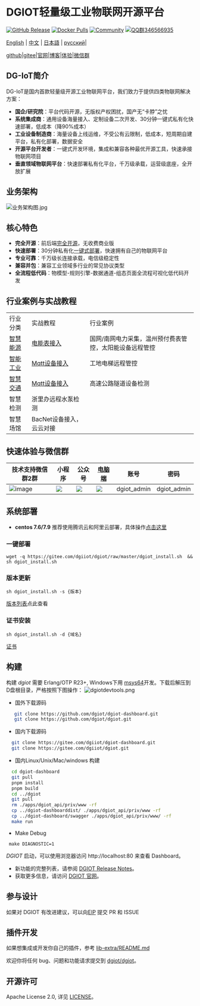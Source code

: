 # DGIOT轻量级工业物联网开源平台

[![GitHub Release](https://img.shields.io/github/release/dgiot/dgiot?color=brightgreen)](https://github.com/dgiot/dgiot/releases)
[![Docker Pulls](https://img.shields.io/docker/pulls/dgiot/dgiot)](https://hub.docker.com/r/dgiot/dgiot)
[![Community](https://img.shields.io/badge/Community-DGIOT-yellow)](https://tech.iotn2n.com)
[![QQ群346566935](https://img.shields.io/badge/QQ群-346566935-brightgreen)](https://jq.qq.com/?_wv=1027&k=LipWZvDe)

[English](./README.md) | [中文](./README-CN.md) | [日本語](./README-JP.md) | [русский](./README-RU.md)|

[github](https://github.com/dgiot?from=git)|[gitee](https://www.iotn2n.com?from=git)|[官网](https://www.iotn2n.com?from=git)|[博客](https://tech.iotn2n.com?from=git)|[体验](https://prod.iotn2n.com?from=git)|[微信群](#jump)
## DG-IoT简介
DG-IoT是国内首款轻量级开源工业物联网平台，我们致力于提供四类物联网解决方案：
+ **国企/研究院**：平台代码开源，无版权产权困扰，国产无“卡脖”之忧
+ **系统集成商**：通用设备海量接入、定制设备二次开发、30分钟一键式私有化快速部署，低成本（降90%成本）
+ **工业设备制造商**：海量设备上线运维，不受公有云限制，低成本，短周期自建平台，私有化部署，数据安全
+ **开源平台开发者**：一键式开发环境，集成和兼容各种最优开源工具，快速承接物联网项目
+ **垂直领域物联网平台**：快速部署私有化平台，千万级承载，运营级底座，全开放扩展
## 业务架构
![业务架构图.jpg](http://dgiot-1253666439.cos.ap-shanghai-fsi.myqcloud.com/shuwa_tech/zh/%E4%B8%9A%E5%8A%A1%E6%9E%B6%E6%9E%84%E5%9B%BE.jpg)
## 核心特色
+ **完全开源**：前后端[完全开源](./Platform-service.md)，无收费商业版
+ **快速部署**：30分钟私有化[一键式部署](https://gitee.com/dgiiot/dgiot/wikis/DG-IoT%E7%89%A9%E8%81%94%E7%BD%91%E6%89%8B%E5%86%8C/%E7%AE%80%E4%BB%8B/%E5%AE%89%E8%A3%85%E9%83%A8%E7%BD%B2)，快速拥有自己的物联网平台
+ **专业可靠**：千万级长连接承载，电信级稳定性
+ **兼容并包**：兼容工业领域多行业的常见协议类型
+ **全流程低代码**：物模型-规则引擎-数据通道-组态页面全流程可视化低代码开发
## 行业案例与实战教程
|   |   | |
| ------------ | ------------ | ------------ |
| 行业分类 |实战教程| 行业案例  |
|  [智慧能源](https://gitee.com/dgiiot/dgiot/wikis/%E8%A1%8C%E4%B8%9A%E6%A1%88%E4%BE%8B/%E8%83%BD%E6%BA%90%E8%A1%8C%E4%B8%9A?sort_id=4971731) | [电能表接入](https://gitee.com/dgiiot/dgiot/wikis/%E5%AE%9E%E6%88%98%E6%8E%A5%E5%85%A5/%E7%94%B5%E8%A1%A8%E6%8E%A5%E5%85%A5/%E6%A6%82%E8%BF%B0)|国网/南网电力采集，温州预付费表管控，太阳能设备远程管控  |
| [智能工业](https://gitee.com/dgiiot/dgiot/wikis/%E8%A1%8C%E4%B8%9A%E6%A1%88%E4%BE%8B/%E5%B7%A5%E4%B8%9A%E8%AE%BE%E5%A4%87%E8%A1%8C%E4%B8%9A)  | [Mqtt设备接入](https://gitee.com/dgiiot/dgiot/wikis/%E5%AE%9E%E6%88%98%E6%8E%A5%E5%85%A5/MQTT%E8%AE%BE%E5%A4%87%E6%8E%A5%E5%85%A5)| 工地电梯远程管控 |
| [智慧交通](https://gitee.com/dgiiot/dgiot/wikis/%E8%A1%8C%E4%B8%9A%E6%A1%88%E4%BE%8B/%E4%BA%A4%E9%80%9A%E8%A1%8C%E4%B8%9A)  |[Mqtt设备接入](https://gitee.com/dgiiot/dgiot/wikis/%E5%AE%9E%E6%88%98%E6%8E%A5%E5%85%A5/MQTT%E8%AE%BE%E5%A4%87%E6%8E%A5%E5%85%A5)|高速公路隧道设备检测   |OPC设备接入，Modbus设备接入|
|智慧检测|浙里办远程水泵检测|
|智慧场馆|BacNet设备接入，云云对接||
## 快速体验与微信群
|<span id="jump">技术支持微信群2群</span>|小程序|公众号|[电脑端](https://prod.iotn2n.com/)|账号|密码|
|---|---|---|---|---|---|
|![image](https://user-images.githubusercontent.com/51999461/147313158-ac48ad72-e799-4d64-81f9-60527c63d271.png)|![](http://dgiot-1253666439.cos.ap-shanghai-fsi.myqcloud.com/dgiot_release/dgiot_wechat.jpg)|![](http://dgiot-1253666439.cos.ap-shanghai-fsi.myqcloud.com/wechat/qrcode.png)|![](http://dgiot-1253666439.cos.ap-shanghai-fsi.myqcloud.com/dgiot_release/dgiot_dashboard.png) |dgiot_admin|dgiot_admin|
## 系统部署
+ **centos 7.6/7.9** 推荐使用腾讯云和阿里云部署，具体操作[点击这里](https://gitee.com/dgiiot/dgiot/wikis/DG-IoT%E7%89%A9%E8%81%94%E7%BD%91%E6%89%8B%E5%86%8C/%E7%AE%80%E4%BB%8B/%E5%AE%89%E8%A3%85%E9%83%A8%E7%BD%B2)
### 一键部署
```
wget -q https://gitee.com/dgiiot/dgiot/raw/master/dgiot_install.sh  && sh dgiot_install.sh
```
### 版本更新
```
sh dgiot_install.sh -s {版本}
```
[版本列表](https://gitee.com/dgiiot/dgiot/wikis/DG-IoT%E7%89%A9%E8%81%94%E7%BD%91%E6%89%8B%E5%86%8C/%E7%AE%80%E4%BB%8B/%E7%89%88%E6%9C%AC%E5%88%97%E8%A1%A8)点此查看
### 证书安装
```
sh dgiot_install.sh -d {域名}
```
[证书](https://gitee.com/dgiiot/dgiot/wikis/DG-IoT%E7%89%A9%E8%81%94%E7%BD%91%E6%89%8B%E5%86%8C/%E7%AE%80%E4%BB%8B/%E8%AF%81%E4%B9%A6%E9%83%A8%E7%BD%B2)
## 构建
 构建 *dgiot* 需要 Erlang/OTP R23+, Windows下用 [msys64](https://dgiotdev-1308220533.cos.ap-nanjing.myqcloud.com/msys64.zip)开发。下载后解压到D盘根目录，严格按照下图操作：
![dgiotdevtools.png](http://dgiot-1253666439.cos.ap-shanghai-fsi.myqcloud.com/shuwa_tech/zh/dgiotdevtools.png)
 +  国外下载源码
  ```bash
     git clone https://github.com/dgiot/dgiot-dashboard.git
     git clone https://github.com/dgiot/dgiot.git
   ```
 +  国内下载源码
   ```bash
     git clone https://gitee.com/dgiiot/dgiot-dashboard.git
     git clone https://gitee.com/dgiiot/dgiot.git
   ```
 +  国内Linux/Unix/Mac/windows 构建
  ```bash
    cd dgiot-dashboard
    git pull
    pnpm install
    pnpm build
    cd ../dgiot
    git pull
    rm ./apps/dgiot_api/priv/www -rf
    cp ../dgiot-dashboarddist/ ./apps/dgiot_api/priv/www -rf
    cp ../dgiot-dashboard/swagger ./apps/dgiot_api/priv/www/ -rf
    make run
 ```
+ Make Debug
 ```
  make DIAGNOSTIC=1
 ```
*DGIOT* 启动，可以使用浏览器访问 http://localhost:80 来查看 Dashboard。

- 新功能的完整列表，请参阅 [DGIOT Release Notes](https://github.com/dgiot/dgiot/releases)。
- 获取更多信息，请访问 [DGIOT 官网](https://tech.iotn2n.com/)。

## 参与设计

如果对 DGIOT 有改进建议，可以向[EIP](https://github.com/dgiot/eip) 提交 PR 和 ISSUE

## 插件开发

如果想集成或开发你自己的插件，参考 [lib-extra/README.md](./lib-extra/README.md)

欢迎你将任何 bug、问题和功能请求提交到 [dgiot/dgiot](https://github.com/dgiot/dgiot/issues)。

## 开源许可
Apache License 2.0, 详见 [LICENSE](./LICENSE)。
